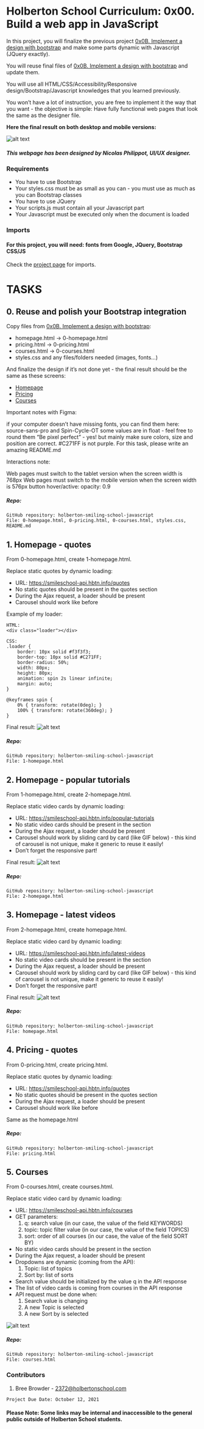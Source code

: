 # Holberton School Curriculum: 0x00. Build a web app in JavaScript

In this project, you will finalize the previous project [0x0B. Implement a design with bootstrap](https://intranet.hbtn.io/projects/1687) and make some parts dynamic with Javascript (JQuery exactly).

You will reuse final files of [0x0B. Implement a design with bootstrap](https://intranet.hbtn.io/projects/1687) and update them.

You will use all HTML/CSS/Accessibility/Responsive design/Bootstrap/Javascript knowledges that you learned previously.

You won’t have a lot of instruction, you are free to implement it the way that you want - the objective is simple: Have fully functional web pages that look the same as the designer file.

**Here the final result on both desktop and mobile versions:**

![alt text](https://github.com/breezybrow/holberton-smiling-school-javascript/blob/main/readme_assets/MAIN%20FINAL.jpg)


##### This webpage has been designed by Nicolas Philippot, UI/UX designer.

### Requirements

* You have to use Bootstrap
* Your styles.css must be as small as you can - you must use as much as you can Bootstrap classes
* You have to use JQuery
* Your scripts.js must contain all your Javascript part
* Your Javascript must be executed only when the document is loaded

### Imports

#### For this project, you will need: fonts from Google, JQuery, Bootstrap CSS/JS

Check the [project page](https://intranet.hbtn.io/projects/1691) for imports.

# TASKS
## 0. Reuse and polish your Bootstrap integration
Copy files from [0x0B. Implement a design with bootstrap](https://intranet.hbtn.io/projects/1687):

* homepage.html -> 0-homepage.html
* pricing.html -> 0-pricing.html
* courses.html -> 0-courses.html
* styles.css and any files/folders needed (images, fonts…)

And finalize the design if it’s not done yet - the final result should be the same as these screens:

* [Homepage](https://www.figma.com/file/QYQqMYbdpAHL5xTclwJKSI/Homepage?node-id=0%3A1)
* [Pricing](https://www.figma.com/file/KLAI53jdYpfFNEy0O79ymB/Pricing)
* [Courses](https://www.figma.com/file/ivg3abH1HLmMayBgjGg1Qf/Courses)

Important notes with Figma:

if your computer doesn’t have missing fonts, you can find them here: source-sans-pro and Spin-Cycle-OT
some values are in float - feel free to round them
“Be pixel perfect” - yes! but mainly make sure colors, size and position are correct. #C271FF is not purple.
For this task, please write an amazing README.md

Interactions note:

Web pages must switch to the tablet version when the screen width is 768px
Web pages must switch to the mobile version when the screen width is 576px
button hover/active: opacity: 0.9

##### Repo:
````
GitHub repository: holberton-smiling-school-javascript
File: 0-homepage.html, 0-pricing.html, 0-courses.html, styles.css, README.md
````

## 1. Homepage - quotes
From 0-homepage.html, create 1-homepage.html.

Replace static quotes by dynamic loading:

* URL: https://smileschool-api.hbtn.info/quotes
* No static quotes should be present in the quotes section
* During the Ajax request, a loader should be present
* Carousel should work like before

Example of my loader:
`````
HTML:
<div class="loader"></div>

CSS:
.loader {
    border: 10px solid #f3f3f3;
    border-top: 10px solid #C271FF;
    border-radius: 50%;
    width: 80px;
    height: 80px;
    animation: spin 2s linear infinite;
    margin: auto;
}

@keyframes spin {
    0% { transform: rotate(0deg); }
    100% { transform: rotate(360deg); }
}
`````

Final result:
![alt text](https://github.com/breezybrow/holberton-smiling-school-javascript/blob/main/readme_assets/Task%201-final%20result.gif)

##### Repo:
````
GitHub repository: holberton-smiling-school-javascript
File: 1-homepage.html
````

## 2. Homepage - popular tutorials
From 1-homepage.html, create 2-homepage.html.

Replace static video cards by dynamic loading:

* URL: https://smileschool-api.hbtn.info/popular-tutorials
* No static video cards should be present in the section
* During the Ajax request, a loader should be present
* Carousel should work by sliding card by card (like GIF below) - this kind of carousel is not unique, make it generic to reuse it easily!
* Don’t forget the responsive part!


Final result:
![alt text](https://github.com/breezybrow/holberton-smiling-school-javascript/blob/main/readme_assets/Task%202-%20final%20result.gif)

##### Repo:
````
GitHub repository: holberton-smiling-school-javascript
File: 2-homepage.html
````

## 3. Homepage - latest videos
From 2-homepage.html, create homepage.html.

Replace static video card by dynamic loading:

* URL: https://smileschool-api.hbtn.info/latest-videos
* No static video cards should be present in the section
* During the Ajax request, a loader should be present
* Carousel should work by sliding card by card (like GIF below) - this kind of carousel is not unique, make it generic to reuse it easily!
* Don’t forget the responsive part!


Final result:
![alt text](https://github.com/breezybrow/holberton-smiling-school-javascript/blob/main/readme_assets/Task%203-final%20result.gif)

##### Repo:
````
GitHub repository: holberton-smiling-school-javascript
File: homepage.html
````

## 4. Pricing - quotes
From 0-pricing.html, create pricing.html.

Replace static quotes by dynamic loading:

* URL: https://smileschool-api.hbtn.info/quotes
* No static quotes should be present in the quotes section
* During the Ajax request, a loader should be present
* Carousel should work like before

Same as the homepage.html

##### Repo:
````
GitHub repository: holberton-smiling-school-javascript
File: pricing.html
````

## 5. Courses
From 0-courses.html, create courses.html.

Replace static video card by dynamic loading:

* URL: https://smileschool-api.hbtn.info/courses
* GET parameters:
   1. q: search value (in our case, the value of the field KEYWORDS)
   2. topic: topic filter value (in our case, the value of the field TOPICS)
   3. sort: order of all courses (in our case, the value of the field SORT BY)
* No static video cards should be present in the section
* During the Ajax request, a loader should be present
* Dropdowns are dynamic (coming from the API):
   1. Topic: list of topics
   2. Sort by: list of sorts
* Search value should be initialized by the value q in the API response
* The list of video cards is coming from courses in the API response
* API request must be done when:
   1. Search value is changing
   2. A new Topic is selected
   3. A new Sort by is selected

![alt text](https://github.com/breezybrow/holberton-smiling-school-javascript/blob/main/readme_assets/Task%205-final%20result.gif)

##### Repo:
````
GitHub repository: holberton-smiling-school-javascript
File: courses.html
````

### Contributors

1. Bree Browder - 2372@holbertonschool.com

```
Project Due Date: October 12, 2021
```

#### Please Note: Some links may be internal and inaccessible to the general public outside of Holberton School students.
